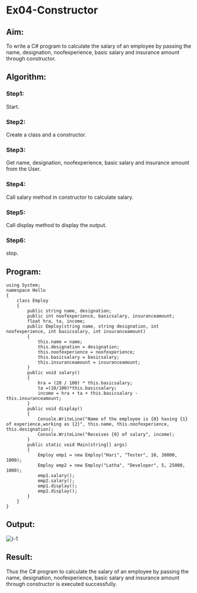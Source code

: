 # Ex04-Constructor
## Aim:
 To write a C# program to calculate the salary of an employee by passing the name, designation, noofexperience, basic salary and insurance amount through constructor.
 
 ## Algorithm:
### Step1:
Start.

### Step2:
Create a class and a constructor.

### Step3:
Get name, designation, noofexperience, basic salary and insurance amount from the User.

### Step4:
Call salary method in constructor to calculate salary.

### Step5:
Call display method to display the output.

### Step6:
stop.

## Program: 
```
using System;
namespace Hello
{
    class Employ
    {
        public string name, designation;
        public int noofexperience, basicsalary, insuranceamount;
        float hra, ta, income;
        public Employ(string name, string designation, int noofexperience, int basicsalary, int insuranceamount)
        {
            this.name = name;
            this.designation = designation;
            this.noofexperience = noofexperience;
            this.basicsalary = basicsalary;
            this.insuranceamount = insuranceamount;
        }
        public void salary()
        {
            hra = (20 / 100) * this.basicsalary;
            ta =(10/100)*this.basicsalary;
            income = hra + ta + this.basicsalary - this.insuranceamount;
        }
        public void display()
        {
            Console.WriteLine("Name of the employee is {0} having {1} of experience,working as {2}", this.name, this.noofexperience, this.designation);
            Console.WriteLine("Receives {0} of salary", income);
        }
        public static void Main(string[] args)
        {
            Employ emp1 = new Employ("Hari", "Tester", 10, 30000, 1000);
            Employ emp2 = new Employ("Latha", "Developer", 5, 25000, 1000);
            emp1.salary();
            emp2.salary();
            emp1.display();
            emp2.display();
        }
    }
}
 ```
 ## Output:
 
 ![i-1](https://github.com/swemurali/Ex04-Constructor/assets/94165336/cf0db696-c793-4817-bbac-4c2fb64b2ceb)

 ## Result:
 Thus the C# program to calculate the salary of an employee by passing the name, designation, noofexperience, basic salary and insurance amount through constructor is executed successfully.

